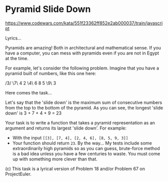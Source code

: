 # Pyramid Slide Down
https://www.codewars.com/kata/551f23362ff852e2ab000037/train/javascript

Lyrics...

Pyramids are amazing! Both in architectural and mathematical sense. If you have a computer, you can mess with pyramids even if you are not in Egypt at the time. 

For example, let's consider the following problem. Imagine that you have a pyramid built of numbers, like this one here:

/3/
\7\ 4
2 \4\ 6
8 5 \9\ 3

Here comes the task...

Let's say that the 'slide down' is the maximum sum of consecutive numbers from the top to the bottom of the pyramid. As you can see, the longest 'slide down' is 3 + 7 + 4 + 9 = 23

Your task is to write a function that takes a pyramid representation as an argument and returns its largest 'slide down'. For example:

* With the input `[[3], [7, 4], [2, 4, 6], [8, 5, 9, 3]]`
* Your function should return `23`.
  By the way...
  My tests include some extraordinarily high pyramids so as you can guess, brute-force method is a bad idea unless you have a few centuries to waste. You must come up with something more clever than that.

(c) This task is a lyrical version of Problem 18 and/or Problem 67 on ProjectEuler.

